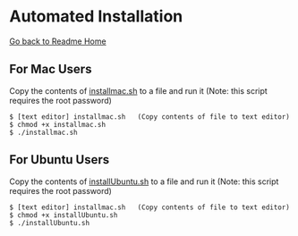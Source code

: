 # Automated Installation
[Go back to Readme Home](../../README.md)

## For Mac Users

Copy the contents of [installmac.sh](https://github.com/wevote/WebApp/blob/develop/installmac.sh) to a file and run it (Note: this script requires the root password)

    $ [text editor] installmac.sh   (Copy contents of file to text editor)                         
    $ chmod +x installmac.sh
    $ ./installmac.sh
    
## For Ubuntu Users

Copy the contents of [installUbuntu.sh](https://github.com/wevote/WebApp/blob/develop/installUbuntu.sh) to a file and run it (Note: this script requires the root password)

    $ [text editor] installmac.sh   (Copy contents of file to text editor)
    $ chmod +x installUbuntu.sh
    $ ./installUbuntu.sh
